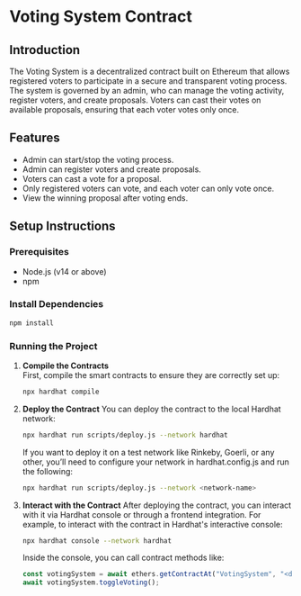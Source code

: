 # Voting System Contract

## Introduction
The Voting System is a decentralized contract built on Ethereum that allows registered voters to participate in a secure and transparent voting process. The system is governed by an admin, who can manage the voting activity, register voters, and create proposals. Voters can cast their votes on available proposals, ensuring that each voter votes only once.

## Features
- Admin can start/stop the voting process.
- Admin can register voters and create proposals.
- Voters can cast a vote for a proposal.
- Only registered voters can vote, and each voter can only vote once.
- View the winning proposal after voting ends.

## Setup Instructions

### Prerequisites
- Node.js (v14 or above)
- npm

### Install Dependencies

```bash
npm install
```

### Running the Project

1. **Compile the Contracts**  
   First, compile the smart contracts to ensure they are correctly set up:
   ```bash
   npx hardhat compile

2. **Deploy the Contract**
    You can deploy the contract to the local Hardhat network:

    ```bash
    npx hardhat run scripts/deploy.js --network hardhat
    ```

    If you want to deploy it on a test network like Rinkeby, Goerli, or any other, you’ll need to configure your network in hardhat.config.js and run the following:

    ```bash
    npx hardhat run scripts/deploy.js --network <network-name>
    ```

3. **Interact with the Contract**
    After deploying the contract, you can interact with it via Hardhat console or through a frontend integration. For example, to interact with the contract in Hardhat's interactive console:

    ```bash
    npx hardhat console --network hardhat
    ```
    Inside the console, you can call contract methods like:

    ```javascript
    const votingSystem = await ethers.getContractAt("VotingSystem", "<deployed_contract_address>");
    await votingSystem.toggleVoting();
    ```